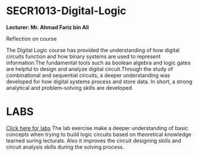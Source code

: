 # SECR1013-Digital-Logic
**Lecturer: Mr. Ahmad Fariz bin Ali**

Reflection on course

The Digital Logic course has provided the understanding of how digital circuits function and how binary systems are used to represent information.The fundamental tools such as boolean algebra and logic gates are helpful to design and analyze digital circuit.Through the study of combinational and sequential circuits, a deeper understanding was developed for how digital systems process and store data. In short, a strong analytical and problem-solving skills are developed.

# LABS
[Click here for labs](Lab)
The lab exercise make a deeper understanding of basic concepts when trying to build logic circuits based on theoretical knowledge learned suring lecturals. Also it improves the circuit designing skills and circuit analysis skills during the solving process. 

 
